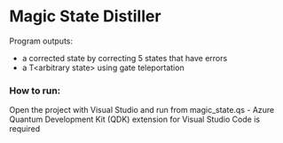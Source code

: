 # Magic State Distiller

Program outputs:
- a corrected state by correcting 5 states that have errors
- a T\<arbitrary state\> using gate teleportation

### How to run:
Open the project with Visual Studio and run from magic_state.qs - Azure Quantum Development Kit (QDK) extension for Visual Studio Code is required
